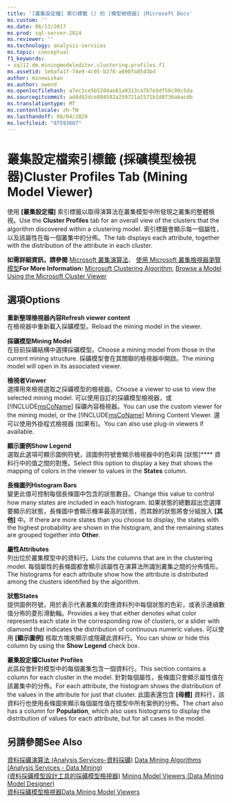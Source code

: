 ```yaml
---
title: '[叢集設定檔] 索引標籤 () 的 [模型檢視器] |Microsoft Docs'
ms.custom: ''
ms.date: 06/13/2017
ms.prod: sql-server-2014
ms.reviewer: ''
ms.technology: analysis-services
ms.topic: conceptual
f1_keywords:
- sql12.dm.miningmodeleditor.clustering.profiles.f1
ms.assetid: 1ebafa1f-74e9-4c05-b278-a690fa8543bd
author: minewiskan
ms.author: owend
ms.openlocfilehash: a7ec1ce5b5204ae81a9313ca7b7e5df58c98c5da
ms.sourcegitcommit: ad4d92dce894592a259721a1571b1d8736abacdb
ms.translationtype: MT
ms.contentlocale: zh-TW
ms.lasthandoff: 08/04/2020
ms.locfileid: "87593687"
---
```

# <a name="cluster-profiles-tab-mining-model-viewer"></a><span data-ttu-id="153fd-102">叢集設定檔索引標籤 (採礦模型檢視器)</span><span class="sxs-lookup"><span data-stu-id="153fd-102">Cluster Profiles Tab (Mining Model Viewer)</span></span>
  <span data-ttu-id="153fd-103">使用 **[叢集設定檔]** 索引標籤以取得演算法在叢集模型中所發現之叢集的整體檢視。</span><span class="sxs-lookup"><span data-stu-id="153fd-103">Use the **Cluster Profiles** tab for an overall view of the clusters that the algorithm discovered within a clustering model.</span></span> <span data-ttu-id="153fd-104">索引標籤會顯示每一個屬性，以及該屬性在每一個叢集中的分佈。</span><span class="sxs-lookup"><span data-stu-id="153fd-104">The tab displays each attribute, together with the distribution of the attribute in each cluster.</span></span>  
  
 <span data-ttu-id="153fd-105">**如需詳細資訊，請參閱** [Microsoft 叢集演算法](data-mining/microsoft-clustering-algorithm.md)、 [使用 Microsoft 叢集檢視器瀏覽模型](data-mining/browse-a-model-using-the-microsoft-cluster-viewer.md)</span><span class="sxs-lookup"><span data-stu-id="153fd-105">**For More Information:** [Microsoft Clustering Algorithm](data-mining/microsoft-clustering-algorithm.md), [Browse a Model Using the Microsoft Cluster Viewer](data-mining/browse-a-model-using-the-microsoft-cluster-viewer.md)</span></span>  
  
## <a name="options"></a><span data-ttu-id="153fd-106">選項</span><span class="sxs-lookup"><span data-stu-id="153fd-106">Options</span></span>  
 <span data-ttu-id="153fd-107">**重新整理檢視器內容**</span><span class="sxs-lookup"><span data-stu-id="153fd-107">**Refresh viewer content**</span></span>  
 <span data-ttu-id="153fd-108">在檢視器中重新載入採礦模型。</span><span class="sxs-lookup"><span data-stu-id="153fd-108">Reload the mining model in the viewer.</span></span>  
  
 <span data-ttu-id="153fd-109">**採礦模型**</span><span class="sxs-lookup"><span data-stu-id="153fd-109">**Mining Model**</span></span>  
 <span data-ttu-id="153fd-110">在目前採礦結構中選擇採礦模型。</span><span class="sxs-lookup"><span data-stu-id="153fd-110">Choose a mining model from those in the current mining structure.</span></span> <span data-ttu-id="153fd-111">採礦模型會在其關聯的檢視器中開啟。</span><span class="sxs-lookup"><span data-stu-id="153fd-111">The mining model will open in its associated viewer.</span></span>  
  
 <span data-ttu-id="153fd-112">**檢視者**</span><span class="sxs-lookup"><span data-stu-id="153fd-112">**Viewer**</span></span>  
 <span data-ttu-id="153fd-113">選擇用來檢視選取之採礦模型的檢視器。</span><span class="sxs-lookup"><span data-stu-id="153fd-113">Choose a viewer to use to view the selected mining model.</span></span> <span data-ttu-id="153fd-114">可以使用自訂的採礦模型檢視器，或 [!INCLUDE[msCoName](../includes/msconame-md.md)] 採礦內容檢視器。</span><span class="sxs-lookup"><span data-stu-id="153fd-114">You can use the custom viewer for the mining model, or the [!INCLUDE[msCoName](../includes/msconame-md.md)] Mining Content Viewer.</span></span> <span data-ttu-id="153fd-115">還可以使用外掛程式檢視器 (如果有)。</span><span class="sxs-lookup"><span data-stu-id="153fd-115">You can also use plug-in viewers if available.</span></span>  
  
 <span data-ttu-id="153fd-116">**顯示圖例**</span><span class="sxs-lookup"><span data-stu-id="153fd-116">**Show Legend**</span></span>  
 <span data-ttu-id="153fd-117">選取此選項可顯示圖例符號，該圖例符號會顯示檢視器中的色彩與 [狀態]\*\*\*\* 資料行中的值之間的對應。</span><span class="sxs-lookup"><span data-stu-id="153fd-117">Select this option to display a key that shows the mapping of colors in the viewer to values in the **States** column.</span></span>  
  
 <span data-ttu-id="153fd-118">**長條圖列**</span><span class="sxs-lookup"><span data-stu-id="153fd-118">**Histogram Bars**</span></span>  
 <span data-ttu-id="153fd-119">變更此值可控制每個長條圖中包含的狀態數目。</span><span class="sxs-lookup"><span data-stu-id="153fd-119">Change this value to control how many states are included in each histogram.</span></span> <span data-ttu-id="153fd-120">如果狀態的總數超出您選擇要顯示的狀態，長條圖中會顯示機率最高的狀態，而其餘的狀態將會分組放入 **[其他]** 中。</span><span class="sxs-lookup"><span data-stu-id="153fd-120">If there are more states than you choose to display, the states with the highest probability are shown in the histogram, and the remaining states are grouped together into **Other**.</span></span>  
  
 <span data-ttu-id="153fd-121">**屬性**</span><span class="sxs-lookup"><span data-stu-id="153fd-121">**Attributes**</span></span>  
 <span data-ttu-id="153fd-122">列出位於叢集模型中的資料行。</span><span class="sxs-lookup"><span data-stu-id="153fd-122">Lists the columns that are in the clustering model.</span></span> <span data-ttu-id="153fd-123">每個屬性的長條圖都會顯示該屬性在演算法所識別叢集之間的分佈情形。</span><span class="sxs-lookup"><span data-stu-id="153fd-123">The histograms for each attribute show how the attribute is distributed among the clusters identified by the algorithm.</span></span>  
  
 <span data-ttu-id="153fd-124">**狀態**</span><span class="sxs-lookup"><span data-stu-id="153fd-124">**States**</span></span>  
 <span data-ttu-id="153fd-125">提供圖例符號，用於表示代表叢集的對應資料列中每個狀態的色彩，或表示連續數值分佈的菱形滑動軸。</span><span class="sxs-lookup"><span data-stu-id="153fd-125">Provides a key that either denotes what color represents each state in the corresponding row of clusters, or a slider with diamond that indicates the distribution of continuous numeric values.</span></span> <span data-ttu-id="153fd-126">可以使用 **[顯示圖例]** 核取方塊來顯示或隱藏此資料行。</span><span class="sxs-lookup"><span data-stu-id="153fd-126">You can show or hide this column by using the **Show Legend** check box.</span></span>  
  
 <span data-ttu-id="153fd-127">**叢集設定檔**</span><span class="sxs-lookup"><span data-stu-id="153fd-127">**Cluster Profiles**</span></span>  
 <span data-ttu-id="153fd-128">此區段會針對模型中的每個叢集包含一個資料行。</span><span class="sxs-lookup"><span data-stu-id="153fd-128">This section contains a column for each cluster in the model.</span></span> <span data-ttu-id="153fd-129">針對每個屬性，長條圖只會顯示屬性值在該叢集中的分佈。</span><span class="sxs-lookup"><span data-stu-id="153fd-129">For each attribute, the histogram shows the distribution of the values in the attribute for just that cluster.</span></span> <span data-ttu-id="153fd-130">此圖表還包含 **[母體]** 資料行，該資料行也使用長條圖來顯示每個屬性值在模型中所有案例的分佈。</span><span class="sxs-lookup"><span data-stu-id="153fd-130">The chart also has a column for **Population**, which also uses histograms to display the distribution of values for each attribute, but for all cases in the model.</span></span>  
  
## <a name="see-also"></a><span data-ttu-id="153fd-131">另請參閱</span><span class="sxs-lookup"><span data-stu-id="153fd-131">See Also</span></span>  
 <span data-ttu-id="153fd-132">[資料採礦演算法 &#40;Analysis Services-資料採礦&#41;](data-mining/data-mining-algorithms-analysis-services-data-mining.md) </span><span class="sxs-lookup"><span data-stu-id="153fd-132">[Data Mining Algorithms &#40;Analysis Services - Data Mining&#41;](data-mining/data-mining-algorithms-analysis-services-data-mining.md) </span></span>  
 <span data-ttu-id="153fd-133">[&#40;資料採礦模型設計工具的採礦模型檢視器&#41;](mining-model-viewers-data-mining-model-designer.md) </span><span class="sxs-lookup"><span data-stu-id="153fd-133">[Mining Model Viewers &#40;Data Mining Model Designer&#41;](mining-model-viewers-data-mining-model-designer.md) </span></span>  
 [<span data-ttu-id="153fd-134">資料採礦模型檢視器</span><span class="sxs-lookup"><span data-stu-id="153fd-134">Data Mining Model Viewers</span></span>](data-mining/data-mining-model-viewers.md)  
  
  
